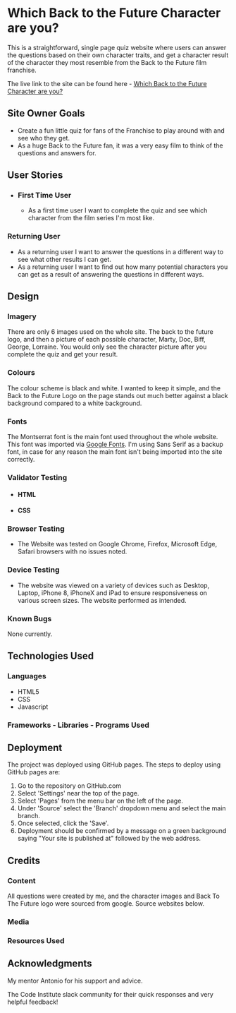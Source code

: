 # Which Back to the Future Character are you?

This is a straightforward, single page quiz website where users can answer the questions based on their own character traits, and get a character result of the character they most resemble from the Back to the Future film franchise.

The live link to the site can be found here - [Which Back to the Future Character are you?](https://chrismurph12.github.io/bttf-character/)

## Site Owner Goals
- Create a fun little quiz for fans of the Franchise to play around with and see who they get.
- As a huge Back to the Future fan, it was a very easy film to think of the questions and answers for.

## User Stories
- ### First Time User
  - As a first time user I want to complete the quiz and see which character from the film series I'm most like.

### Returning User
  - As a returning user I want to answer the questions in a different way to see what other results I can get.
  - As a returning user I want to find out how many potential characters you can get as a result of answering the questions in different ways.

## Design

### Imagery
There are only 6 images used on the whole site. The back to the future logo, and then a picture of each possible character, Marty, Doc, Biff, George, Lorraine. You would only see the character picture after you complete the quiz and get your result.

### Colours
The colour scheme is black and white. I wanted to keep it simple, and the Back to the Future Logo on the page stands out much better against a black background compared to a white background.

### Fonts
The Montserrat font is the main font used throughout the whole website. This font was imported via [Google Fonts](https://fonts.google.com/). I'm using Sans Serif as a backup font, in case for any reason the main font isn't being imported into the site correctly.


### Validator Testing
- #### HTML
  
- #### CSS
    

### Browser Testing
- The Website was tested on Google Chrome, Firefox, Microsoft Edge, Safari browsers with no issues noted.

### Device Testing
- The website was viewed on a variety of devices such as Desktop, Laptop, iPhone 8, iPhoneX and iPad to ensure responsiveness on various screen sizes. The website performed as intended.


### Known Bugs
None currently.

## Technologies Used

### Languages
- HTML5
- CSS
- Javascript

### Frameworks - Libraries - Programs Used



## Deployment

The project was deployed using GitHub pages. The steps to deploy using GitHub pages are:

1. Go to the repository on GitHub.com
2. Select 'Settings' near the top of the page.
3. Select 'Pages' from the menu bar on the left of the page.
4. Under 'Source' select the 'Branch' dropdown menu and select the main branch.
5. Once selected, click the 'Save'.
6. Deployment should be confirmed by a message on a green background saying "Your site is published at" followed by the web address.

## Credits

### Content
All questions were created by me, and the character images and Back To The Future logo were sourced from google. Source websites below.

### Media



### Resources Used



## Acknowledgments
My mentor Antonio for his support and advice.


The Code Institute slack community for their quick responses and very helpful feedback!
